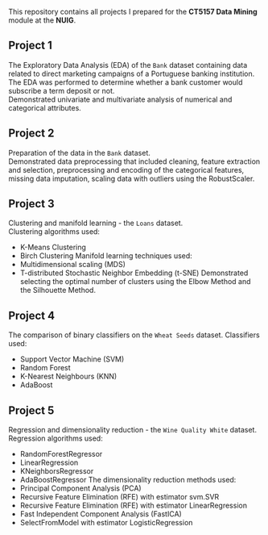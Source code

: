 This repository contains all projects I prepared for the **CT5157 Data Mining** module at the **NUIG**. 

## Project 1
The Exploratory Data Analysis (EDA) of the `Bank` dataset containing data related to direct marketing campaigns of a Portuguese banking institution. The EDA was performed to determine whether a bank customer would subscribe a term deposit or not. <br />
Demonstrated univariate and multivariate analysis of numerical and categorical attributes.

## Project 2
Preparation of the data in the `Bank` dataset. <br />
Demonstrated data preprocessing that included cleaning, feature extraction and selection, preprocessing and encoding of the categorical features, missing data imputation, scaling data with outliers using the RobustScaler.

## Project 3
Clustering and manifold learning - the `Loans` dataset. <br />
Clustering algorithms used: 
* K-Means Clustering
* Birch Clustering
Manifold learning techniques used:
* Multidimensional scaling (MDS)
* T-distributed Stochastic Neighbor Embedding (t-SNE)
Demonstrated selecting the optimal number of clusters using the Elbow Method and the Silhouette Method.

## Project 4
The comparison of binary classifiers on the `Wheat Seeds` dataset. Classifiers used:
* Support Vector Machine (SVM)
* Random Forest
* K-Nearest Neighbours (KNN)
* AdaBoost

## Project 5
Regression and dimensionality reduction - the `Wine Quality White` dataset.  
Regression algorithms used:
* RandomForestRegressor
* LinearRegression
* KNeighborsRegressor
* AdaBoostRegressor
The dimensionality reduction methods used:
* Principal Component Analysis (PCA)
* Recursive Feature Elimination (RFE) with estimator svm.SVR
* Recursive Feature Elimination (RFE) with estimator LinearRegression
* Fast Independent Component Analysis (FastICA)
* SelectFromModel with estimator LogisticRegression
